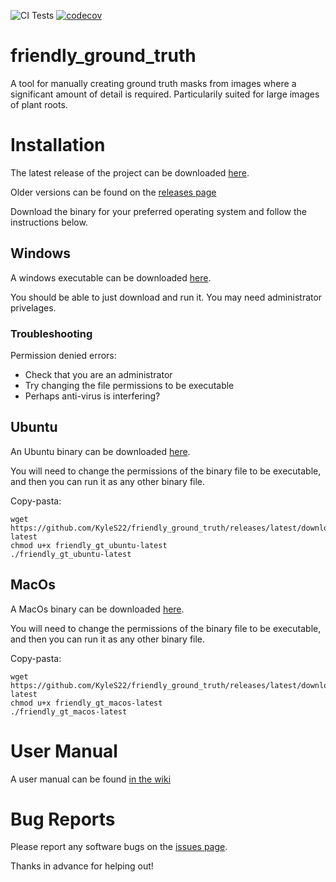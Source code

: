 ![CI Tests](https://github.com/KyleS22/friendly_ground_truth/workflows/CI%20Tests/badge.svg)  [![codecov](https://codecov.io/gh/KyleS22/friendly_ground_truth/branch/master/graph/badge.svg)](https://codecov.io/gh/KyleS22/friendly_ground_truth)

# friendly_ground_truth
A tool for manually creating ground truth masks from images where a significant amount of detail is required.  Particularily suited for large images of plant roots.



# Installation

The latest release of the project can be downloaded [here](https://github.com/KyleS22/friendly_ground_truth/releases/latest).

Older versions can be found on the [releases page](https://github.com/KyleS22/friendly_ground_truth/releases)

Download the binary for your preferred operating system and follow the instructions below.

## Windows
A windows executable can be downloaded [here](https://github.com/KyleS22/friendly_ground_truth/releases/latest/download/friendly_gt_windows-latest.exe).

You should be able to just download and run it.  You may need administrator privelages.

### Troubleshooting
Permission denied errors:
- Check that you are an administrator
- Try changing the file permissions to be executable
- Perhaps anti-virus is interfering?

## Ubuntu
An Ubuntu binary can be downloaded [here](https://github.com/KyleS22/friendly_ground_truth/releases/latest/download/friendly_gt_ubuntu-latest).

You will need to change the permissions of the binary file to be executable, and then you can run it as any other binary file.

Copy-pasta:
```
wget https://github.com/KyleS22/friendly_ground_truth/releases/latest/download/friendly_gt_ubuntu-latest
chmod u+x friendly_gt_ubuntu-latest
./friendly_gt_ubuntu-latest
```


## MacOs
A MacOs binary can be downloaded [here](https://github.com/KyleS22/friendly_ground_truth/releases/latest/download/friendly_gt_macos-latest).

You will need to change the permissions of the binary file to be executable, and then you can run it as any other binary file.

Copy-pasta:
```
wget https://github.com/KyleS22/friendly_ground_truth/releases/latest/download/friendly_gt_macos-latest
chmod u+x friendly_gt_macos-latest
./friendly_gt_macos-latest
```

# User Manual
A user manual can be found [in the wiki](https://github.com/KyleS22/friendly_ground_truth/wiki/User-Manual)

# Bug Reports
Please report any software bugs on the [issues page](https://github.com/KyleS22/friendly_ground_truth/issues).

Thanks in advance for helping out!
